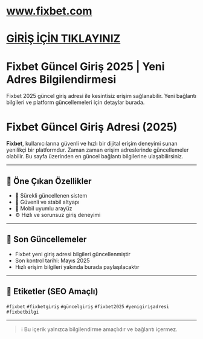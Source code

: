 #  <a href="https://290fixbet.com/">www.fixbet.com</a>
#  <a href="https://290fixbet.com/">GİRİŞ İÇİN TIKLAYINIZ</a>
# Fixbet Güncel Giriş 2025 | Yeni Adres Bilgilendirmesi

Fixbet 2025 güncel giriş adresi ile kesintisiz erişim sağlanabilir. Yeni bağlantı bilgileri ve platform güncellemeleri için detaylar burada.

# Fixbet Güncel Giriş Adresi (2025)

**Fixbet**, kullanıcılarına güvenli ve hızlı bir dijital erişim deneyimi sunan yenilikçi bir platformdur. Zaman zaman erişim adreslerinde güncellemeler olabilir. Bu sayfa üzerinden en güncel bağlantı bilgilerine ulaşabilirsiniz.

---

## 🚀 Öne Çıkan Özellikler

- 📅 Sürekli güncellenen sistem  
- 🔐 Güvenli ve stabil altyapı  
- 📱 Mobil uyumlu arayüz  
- ⚙️ Hızlı ve sorunsuz giriş deneyimi  

---

## 🔄 Son Güncellemeler

- Fixbet yeni giriş adresi bilgileri güncellenmiştir  
- Son kontrol tarihi: Mayıs 2025  
- Hızlı erişim bilgileri yakında burada paylaşılacaktır  

---

## 📌 Etiketler (SEO Amaçlı)

`#fixbet` `#fixbetgiriş` `#güncelgiriş` `#fixbet2025` `#yenigirişadresi` `#fixbetbilgi`

---

> ℹ️ Bu içerik yalnızca bilgilendirme amaçlıdır ve bağlantı içermez.
